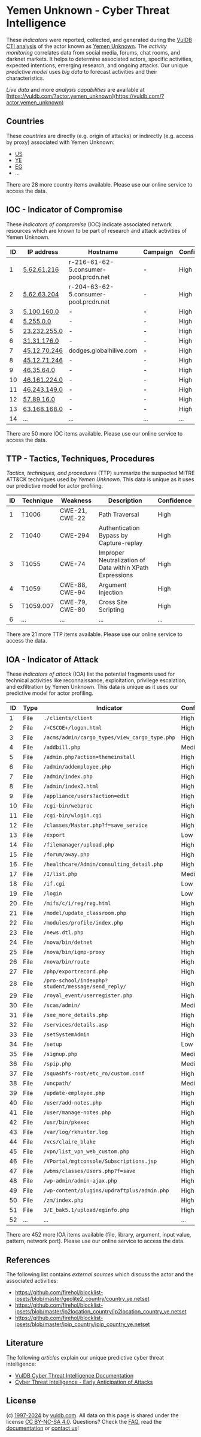 # Yemen Unknown - Cyber Threat Intelligence

These _indicators_ were reported, collected, and generated during the [VulDB CTI analysis](https://vuldb.com/?kb.cti) of the actor known as [Yemen Unknown](https://vuldb.com/?actor.yemen_unknown). The _activity monitoring_ correlates data from social media, forums, chat rooms, and darknet markets. It helps to determine associated actors, specific activities, expected intentions, emerging research, and ongoing attacks. Our unique _predictive model_ uses _big data_ to forecast activities and their characteristics.

_Live data_ and more _analysis capabilities_ are available at [https://vuldb.com/?actor.yemen_unknown](https://vuldb.com/?actor.yemen_unknown)

## Countries

These _countries_ are directly (e.g. origin of attacks) or indirectly (e.g. access by proxy) associated with Yemen Unknown:

* [US](https://vuldb.com/?country.us)
* [YE](https://vuldb.com/?country.ye)
* [EG](https://vuldb.com/?country.eg)
* ...

There are 28 more country items available. Please use our online service to access the data.

## IOC - Indicator of Compromise

These _indicators of compromise_ (IOC) indicate associated network resources which are known to be part of research and attack activities of Yemen Unknown.

ID | IP address | Hostname | Campaign | Confidence
-- | ---------- | -------- | -------- | ----------
1 | [5.62.61.216](https://vuldb.com/?ip.5.62.61.216) | r-216-61-62-5.consumer-pool.prcdn.net | - | High
2 | [5.62.63.204](https://vuldb.com/?ip.5.62.63.204) | r-204-63-62-5.consumer-pool.prcdn.net | - | High
3 | [5.100.160.0](https://vuldb.com/?ip.5.100.160.0) | - | - | High
4 | [5.255.0.0](https://vuldb.com/?ip.5.255.0.0) | - | - | High
5 | [23.232.255.0](https://vuldb.com/?ip.23.232.255.0) | - | - | High
6 | [31.31.176.0](https://vuldb.com/?ip.31.31.176.0) | - | - | High
7 | [45.12.70.246](https://vuldb.com/?ip.45.12.70.246) | dodges.globalhilive.com | - | High
8 | [45.12.71.246](https://vuldb.com/?ip.45.12.71.246) | - | - | High
9 | [46.35.64.0](https://vuldb.com/?ip.46.35.64.0) | - | - | High
10 | [46.161.224.0](https://vuldb.com/?ip.46.161.224.0) | - | - | High
11 | [46.243.149.0](https://vuldb.com/?ip.46.243.149.0) | - | - | High
12 | [57.89.16.0](https://vuldb.com/?ip.57.89.16.0) | - | - | High
13 | [63.168.168.0](https://vuldb.com/?ip.63.168.168.0) | - | - | High
14 | ... | ... | ... | ...

There are 50 more IOC items available. Please use our online service to access the data.

## TTP - Tactics, Techniques, Procedures

_Tactics, techniques, and procedures_ (TTP) summarize the suspected MITRE ATT&CK techniques used by _Yemen Unknown_. This data is unique as it uses our predictive model for actor profiling.

ID | Technique | Weakness | Description | Confidence
-- | --------- | -------- | ----------- | ----------
1 | T1006 | CWE-21, CWE-22 | Path Traversal | High
2 | T1040 | CWE-294 | Authentication Bypass by Capture-replay | High
3 | T1055 | CWE-74 | Improper Neutralization of Data within XPath Expressions | High
4 | T1059 | CWE-88, CWE-94 | Argument Injection | High
5 | T1059.007 | CWE-79, CWE-80 | Cross Site Scripting | High
6 | ... | ... | ... | ...

There are 21 more TTP items available. Please use our online service to access the data.

## IOA - Indicator of Attack

These _indicators of attack_ (IOA) list the potential fragments used for technical activities like reconnaissance, exploitation, privilege escalation, and exfiltration by Yemen Unknown. This data is unique as it uses our predictive model for actor profiling.

ID | Type | Indicator | Confidence
-- | ---- | --------- | ----------
1 | File | `./clients/client` | High
2 | File | `/+CSCOE+/logon.html` | High
3 | File | `/acms/admin/cargo_types/view_cargo_type.php` | High
4 | File | `/addbill.php` | Medium
5 | File | `/admin.php?action=themeinstall` | High
6 | File | `/admin/addemployee.php` | High
7 | File | `/admin/index.php` | High
8 | File | `/admin/index2.html` | High
9 | File | `/appliance/users?action=edit` | High
10 | File | `/cgi-bin/webproc` | High
11 | File | `/cgi-bin/wlogin.cgi` | High
12 | File | `/classes/Master.php?f=save_service` | High
13 | File | `/export` | Low
14 | File | `/filemanager/upload.php` | High
15 | File | `/forum/away.php` | High
16 | File | `/healthcare/Admin/consulting_detail.php` | High
17 | File | `/I/list.php` | Medium
18 | File | `/if.cgi` | Low
19 | File | `/login` | Low
20 | File | `/mifs/c/i/reg/reg.html` | High
21 | File | `/model/update_classroom.php` | High
22 | File | `/modules/profile/index.php` | High
23 | File | `/news.dtl.php` | High
24 | File | `/nova/bin/detnet` | High
25 | File | `/nova/bin/igmp-proxy` | High
26 | File | `/nova/bin/route` | High
27 | File | `/php/exportrecord.php` | High
28 | File | `/pro-school/indexphp?student/message/send_reply/` | High
29 | File | `/royal_event/userregister.php` | High
30 | File | `/scas/admin/` | Medium
31 | File | `/see_more_details.php` | High
32 | File | `/services/details.asp` | High
33 | File | `/setSystemAdmin` | High
34 | File | `/setup` | Low
35 | File | `/signup.php` | Medium
36 | File | `/spip.php` | Medium
37 | File | `/squashfs-root/etc_ro/custom.conf` | High
38 | File | `/uncpath/` | Medium
39 | File | `/update-employee.php` | High
40 | File | `/user/add-notes.php` | High
41 | File | `/user/manage-notes.php` | High
42 | File | `/usr/bin/pkexec` | High
43 | File | `/var/log/rkhunter.log` | High
44 | File | `/vcs/claire_blake` | High
45 | File | `/vpn/list_vpn_web_custom.php` | High
46 | File | `/VPortal/mgtconsole/Subscriptions.jsp` | High
47 | File | `/wbms/classes/Users.php?f=save` | High
48 | File | `/wp-admin/admin-ajax.php` | High
49 | File | `/wp-content/plugins/updraftplus/admin.php` | High
50 | File | `/zm/index.php` | High
51 | File | `3/E_bak5.1/upload/eginfo.php` | High
52 | ... | ... | ...

There are 452 more IOA items available (file, library, argument, input value, pattern, network port). Please use our online service to access the data.

## References

The following list contains _external sources_ which discuss the actor and the associated activities:

* https://github.com/firehol/blocklist-ipsets/blob/master/geolite2_country/country_ye.netset
* https://github.com/firehol/blocklist-ipsets/blob/master/ip2location_country/ip2location_country_ye.netset
* https://github.com/firehol/blocklist-ipsets/blob/master/ipip_country/ipip_country_ye.netset

## Literature

The following _articles_ explain our unique predictive cyber threat intelligence:

* [VulDB Cyber Threat Intelligence Documentation](https://vuldb.com/?kb.cti)
* [Cyber Threat Intelligence - Early Anticipation of Attacks](https://www.scip.ch/en/?labs.20201022)

## License

(c) [1997-2024](https://vuldb.com/?kb.changelog) by [vuldb.com](https://vuldb.com/?kb.about). All data on this page is shared under the license [CC BY-NC-SA 4.0](https://creativecommons.org/licenses/by-nc-sa/4.0/). Questions? Check the [FAQ](https://vuldb.com/?kb.faq), read the [documentation](https://vuldb.com/?kb) or [contact us](https://vuldb.com/?contact)!
